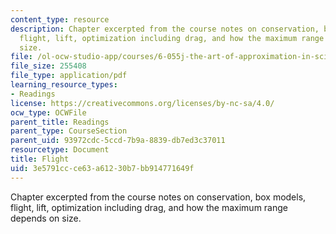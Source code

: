 ```yaml
---
content_type: resource
description: Chapter excerpted from the course notes on conservation, box models,
  flight, lift, optimization including drag, and how the maximum range depends on
  size.
file: /ol-ocw-studio-app/courses/6-055j-the-art-of-approximation-in-science-and-engineering-spring-2008/3e5791ccce63a61230b7bb914771649f_mar14.pdf
file_size: 255408
file_type: application/pdf
learning_resource_types:
- Readings
license: https://creativecommons.org/licenses/by-nc-sa/4.0/
ocw_type: OCWFile
parent_title: Readings
parent_type: CourseSection
parent_uid: 93972cdc-5ccd-7b9a-8839-db7ed3c37011
resourcetype: Document
title: Flight
uid: 3e5791cc-ce63-a612-30b7-bb914771649f
---
```

Chapter excerpted from the course notes on conservation, box models, flight, lift, optimization including drag, and how the maximum range depends on size.